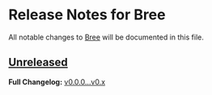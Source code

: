 # Release Notes for Bree

All notable changes to [Bree](https://github.com/breephp/bree) will be documented in this file.

## [Unreleased](https://github.com/breephp/bree/compare/v0.0.0...HEAD)

**Full Changelog:** [v0.0.0...v0.x](https://github.com/breephp/bree/compare/v0.0.0...v0.x)
